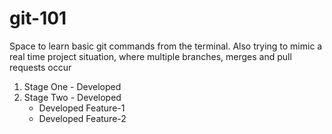# git-101
Space to learn basic git commands from the terminal. Also trying to mimic a real time project situation, where multiple branches, merges and pull requests occur

1. Stage One - Developed
2. Stage Two - Developed
   - Developed Feature-1
   - Developed Feature-2
